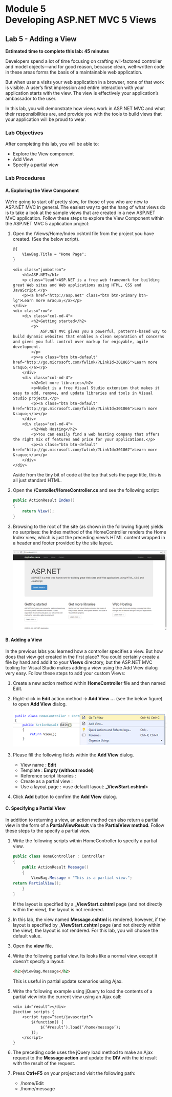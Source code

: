 # Module 5 <br> Developing ASP.NET MVC 5 Views

## Lab 5 - Adding a View

**Estimated time to complete this lab: 45 minutes**

Developers spend a lot of time focusing on crafting wll-factored controller and model objects—and for good reason, because clean, well-written code in these areas forms the basis of a maintainable web application.

But when user a visits your web application in a browser, none of that work is visible. A user’s first impression and entire interaction with your application starts with the view. The view is effectively your application’s ambassador to the user.

In this lab, you will demonstrate how views work in ASP.NET MVC and what their responsibilities are, and provide you with the tools to build views that your application will be proud to wear.

### Lab Objectives

After completing this lab, you will be able to:

-	Explore the View component
-	Add View
-	Specify a partial view

### Lab Procedures

#### A.	Exploring the View Component

We’re going to start off pretty slow, for those of you who are new to ASP.NET MVC in general. The easiest way to get the hang of what views do is to take a look at the sample views that are created in a new ASP.NET MVC application. Follow these steps to explore the View Component within the ASP.NET MVC 5 application project:

1.	Open the /Views/Home/Index.cshtml file from the project you have created. (See the below script).

    ``` Razor
    @{
        ViewBag.Title = "Home Page";
    }

    <div class="jumbotron">
        <h1>ASP.NET</h1>
        <p class="lead">ASP.NET is a free web framework for building great Web sites and Web applications using HTML, CSS and JavaScript.</p>
        <p><a href="http://asp.net" class="btn btn-primary btn-lg">Learn more &raquo;</a></p>
    </div>
    <div class="row">
        <div class="col-md-4">
            <h2>Getting started</h2>
            <p>
                ASP.NET MVC gives you a powerful, patterns-based way to build dynamic websites that enables a clean separation of concerns and gives you full control over markup for enjoyable, agile development.
            </p>
            <p><a class="btn btn-default" href="http://go.microsoft.com/fwlink/?LinkId=301865">Learn more &raquo;</a></p>
        </div>
        <div class="col-md-4">
            <h2>Get more libraries</h2>
            <p>NuGet is a free Visual Studio extension that makes it easy to add, remove, and update libraries and tools in Visual Studio projects.</p>
            <p><a class="btn btn-default" href="http://go.microsoft.com/fwlink/?LinkId=301866">Learn more &raquo;</a></p>
        </div>
        <div class="col-md-4">
            <h2>Web Hosting</h2>
            <p>You can easily find a web hosting company that offers the right mix of features and price for your applications.</p>
            <p><a class="btn btn-default" href="http://go.microsoft.com/fwlink/?LinkId=301867">Learn more &raquo;</a></p>
        </div>
    </div>
    ```

    Aside from the tiny bit of code at the top that sets the page title, this is all just standard HTML.

2.	Open the **/Contoller/HomeController.cs** and see the following script:

    ``` cs
    public ActionResult Index()
    {
        return View();
    }
    ```

3.	Browsing to the root of the site (as shown in the following figure) yields no surprises: the Index method of the HomeController renders the Home Index view, which is just the preceding view’s HTML content wrapped in a header and footer provided by the site layout.

    ![](_/L05-1.png)

#### B.	Adding a View

In the previous labs you learned how a controller specifies a view. But how does that view get created in the first place? You could certainly create a file by hand and add it to your **Views** directory, but the ASP.NET MVC tooling for Visual Studio makes adding a view using the Add View dialog very easy. Follow these steps to add your custom Views:

1.	Create a new action method within **HomeController** file and then named Edit.
2.	Right-click in **Edit** action method **&rarr; Add View ...** (see the below figure) to open **Add View** dialog.

    ![](_/L05-2.png)

3.	Please fill the following fields within the **Add View** dialog.
    -	View name		            : **Edit**
    -	Template			        : **Empty (without model)**
    -	Reference script libraries	: <use default layout> 
    -	Create as a partial view 	: <use default value>
    -	Use a layout page		    : <use default layout: **\_ViewStart.cshtml**>

4.	Click **Add** button to confirm the **Add View** dialog.

#### C.	Specifying a Partial View 

In addition to returning a view, an action method can also return a partial view in the form of a **PartialViewResult** via the **PartialView method**. Follow these steps to the specify a partial view.

1.	Write the following scripts within HomeController to specify a partial view.

    ``` cs
    public class HomeController : Controller
    {
        public ActionResult Message()
        {
            ViewBag.Message = "This is a partial view.";
    return PartialView();
        }
    }
    ```

    If the layout is specified by a **\_ViewStart.cshtml** page (and not directly within the view), the layout is not rendered.

2.	In this lab, the view named **Message.cshtml** is rendered; however, if the layout is specified by **\_ViewStart.cshtml** page (and not directly within the view), the layout is not rendered. For this lab, you will choose the default value.

3.	Open the **view** file.

4.	Write the following partial view. Its looks like a normal view, except it doesn’t specify a layout:

    ``` HTML
    <h2>@ViewBag.Message</h2>
    ```
    
    This is useful in partial update scenarios using Ajax.

5.	Write the following example using jQuery to load the contents of a partial view into the current view using an Ajax call:

    ``` Razor
    <div id=”result”></div>
    @section scripts {
        <script type=”text/javascript”>
            $(function() {
                $(‘#result’).load(‘/home/message’);
            });
        </script>
    }
    ```

6.	The preceding code uses the jQuery load method to make an Ajax request to the **Message action** and update the **DIV** with the id result with the result of the request.

7.	Press **Ctrl+F5** on your project and visit the following path:
    -	/home/Edit
    -	/home/message
